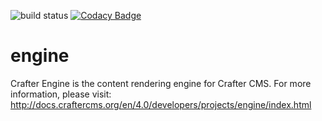 ![build status](https://travis-ci.org/craftercms/engine.svg?branch=develop)
[![Codacy Badge](https://app.codacy.com/project/badge/Grade/76701e4a10e346378b96961dbc405864)](https://www.codacy.com/gh/craftercms/engine/dashboard?utm_source=github.com&amp;utm_medium=referral&amp;utm_content=craftercms/engine&amp;utm_campaign=Badge_Grade)

engine
======

Crafter Engine is the content rendering engine for Crafter CMS. For more information, please visit: http://docs.craftercms.org/en/4.0/developers/projects/engine/index.html

